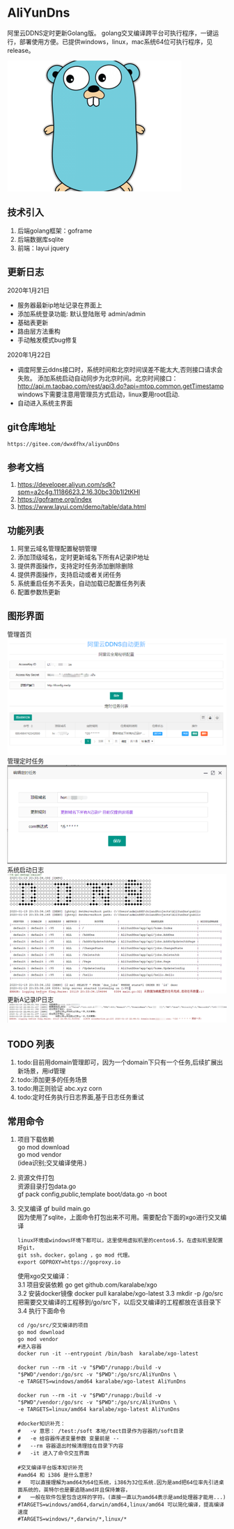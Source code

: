 # AliYunDns
阿里云DDNS定时更新Golang版。
golang交叉编译跨平台可执行程序，一键运行，部署使用方便。已提供windows，linux，mac系统64位可执行程序，见release。


![golang](document/imgs/golang.jpg)

## 技术引入
1. 后端golang框架：goframe   
2. 后端数据库sqlite  
3. 前端：layui jquery

## 更新日志
2020年1月21日
-  服务器最新ip地址记录在界面上
-  添加系统登录功能:  默认登陆账号  admin/admin
-  基础表更新
-  路由层方法重构
-  手动触发模式bug修复

2020年1月22日
-  调度阿里云ddns接口时，系统时间和北京时间误差不能太大,否则接口请求会失败。
   添加系统启动自动同步为北京时间。北京时间接口：  
   http://api.m.taobao.com/rest/api3.do?api=mtop.common.getTimestamp  
   windows下需要注意用管理员方式启动，linux要用root启动.
-  自动进入系统主界面

## git仓库地址
    https://gitee.com/dwxdfhx/aliyunDDns

## 参考文档
1. https://developer.aliyun.com/sdk?spm=a2c4g.11186623.2.16.30bc30b1I2tKHI  
2. https://goframe.org/index 	
3. https://www.layui.com/demo/table/data.html

## 功能列表
1. 阿里云域名管理配置秘钥管理
2. 添加顶级域名，定时更新域名下所有A记录IP地址
3. 提供界面操作，支持定时任务添加删除删除
4. 提供界面操作，支持启动或者关闭任务 
5. 系统重启任务不丢失，自动加载已配置任务列表    
6. 配置参数热更新

## 图形界面
   管理首页<br/>![首页](document/imgs/home.png)
   管理定时任务<br/>![管理定时任务](document/imgs/ddns2.png)
   系统启动日志<br/>![系统启动日志](document/imgs/s3.png)
   更新A记录IP日志<br/>![IP日志](document/imgs/runlog.png)

## TODO 列表
1. todo:目前用domain管理即可，因为一个domain下只有一个任务,后续扩展出新场景，用id管理   
2. todo:添加更多的任务场景
3. todo:用正则验证 abc.xyz corn
4. todo:定时任务执行日志界面,基于日志任务重试


## 常用命令
1. 项目下载依赖   
    go mod download  
    go mod vendor  
    (idea识别;交叉编译使用.)
2. 资源文件打包  
    资源目录打包data.go  
    gf pack config,public,template boot/data.go -n boot
3. 交叉编译
    gf build main.go  
    因为使用了sqlite，上面命令打包出来不可用。需要配合下面的xgo进行交叉编译

    ```
    linux环境或windows环境下都可以，这里使用虚拟机里的centos6.5，在虚拟机里配置好git，
    git ssh，docker，golang ，go mod 代理。
    export GOPROXY=https://goproxy.io
    ```

    使用xgo交叉编译：  
    3.1 项目安装依赖
    go get github.com/karalabe/xgo  
    3.2 安装docker镜像
    docker pull karalabe/xgo-latest
    3.3 mkdir -p /go/src
    把需要交叉编译的工程移到/go/src下，以后交叉编译的工程都放在该目录下
    3.4 执行下面命令

    ```
    cd /go/src/交叉编译的项目
    go mod download
    go mod vendor
    #进入容器
    docker run -it --entrypoint /bin/bash  karalabe/xgo-latest
    
    docker run --rm -it -v "$PWD"/runapp:/build -v "$PWD"/vendor:/go/src -v "$PWD":/go/src/AliYunDns \
    -e TARGETS=windows/amd64 karalabe/xgo-latest AliYunDns
    
    docker run --rm -it -v "$PWD"/runapp:/build -v "$PWD"/vendor:/go/src -v "$PWD":/go/src/AliYunDns \
    -e TARGETS=linux/amd64 karalabe/xgo-latest AliYunDns
    
    #docker知识补充：
    #   -v 意思： /test:/soft 本地/tect目录作为容器的/soft目录
    #   -e 给容器传递变量参数 变量前是 --
    #   --rm 容器退出时候清理挂在目录下内容
    #   -it 进入了命令交互界面 
    
    #交叉编译平台版本知识补充
    #amd64 和 i386 是什么意思?
    #   可以直接理解为amd64为64位系统，i386为32位系统.因为是amd把64位率先引进桌面系统的，英特尔也是要追随amd并且保持兼容，
    #   一般在软件包里包含这样的字符。(直接一直以为amd64表示是amd处理器才能用...)
    #TARGETS=windows/amd64,darwin/amd64,linux/amd64 可以简化编译，提高编译速度
    #TARGETS=windows/*,darwin/*,linux/*
    ```